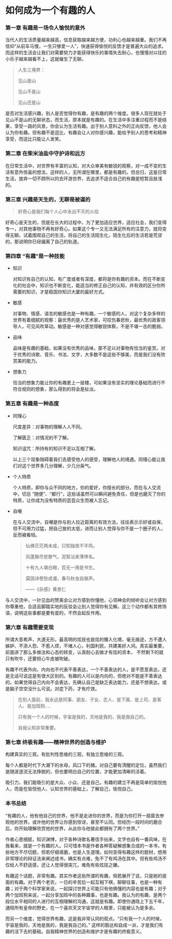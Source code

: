 # 如何成为一个有趣的人

### 第一章 有趣是一场令人愉悦的意外

当代人的生活质量越来越高，信息获取越来越方便，功利心也越来越重。我们不再信仰“从前车马慢，一生只够爱一人”，快速获得愉悦的反馈才是普遍大众的追求。而这样的生活会让我们对需要努力才能获得快乐的事情失去耐心，也慢慢对以往的小乐子越来越看不上，这就催生了无聊。

> 人生三境界：
> 
> 见山是山
> 
> 见山不是山
> 
> 见山还是山

是否对生活感兴趣，别人是否觉得你有趣，是有趣的两个维度。很多人现在就处于见山不是山的无聊状态，而生活，原本就是有趣的。在生活中多注重过程而不是结果，享受一路的风景，你会认为生活有趣。出于别人意料之外的正向反馈，他人会认为你有趣。但有趣不是逗比，有趣会让人对你感兴趣，能给予别人的思考和精神享受，而逗比只能让人发笑。

### 第二章 在柴米油盐中守护诗和远方

在日常生活中，对世界有丰富的认知，对大众审美有敏锐的观察，对一成不变的生活有意外惊喜的想法，这样的人，无所谓在哪里，都是有趣的。但总归，这是日常生活，放弃一切不顾所以的去环游世界，去追求不适合自己的有趣是短暂且肤浅的。

### 第三章 兴趣是天生的，无聊是被逼的

>好奇心是我们每个人心中永远不灭的火焰

好奇心是天生的，但是在长大的过程中，为了更加适应世界，适应社会，我们变得专一，对其他事物不再有好奇心。如果这个专一又无法满足所有的注意力，就将变得无聊。试着围观自己的生活，将自己的生活陌生化，陌生化后的生活若是荒谬的，那说明你已经偏离了自己的轨道。

### 第四章 “有趣”是一种技能

* 知识
 
	对知识有自己的认知，有广度或者有深度，都将是你有趣的资本。而在不断变化的社会中，知识也不断变化，能适当的修正自己的认知，并有效的区分你所需要的知识，才是稳固你知识大厦的最好方式。
 
* 敏感
 
	对事物、情感、语言的敏感也是一种有趣。一个敏感的人，对这个复杂多样的世界有着细腻的观察：最优秀的是人艺术家，可叹伤春悲秋，最优秀的政客领导人，可见风吹草动。敏感是一种对感觉得敏锐体察，不是不堪一击的脆弱。
 
* 品味
 
	品味是有趣的基础，如果没有优秀的品味，那不足以对事物有恰当的鉴赏。对于优秀的诗歌、音乐、书法、文字，大多数不是这些不够美，而是我们没有欣赏美的能力。
 
* 想象力
 
	恰当的想象力能让你的有趣更上一层楼，可如果没有坚实的理论基础而进行不符合规则的想象，那么得到的将会是扯淡。
 
### 第五章 有趣是一种态度

* 同理心

	尺度差异：对事物的理解人人不同。

	了解匮乏：对情况的不了解。

	知识诅咒：所持有的知识不足以互相了解。

	以上三个现象阻碍着我们去感受他人的感受，理解他人的境遇。同理心能让我们对这个世界多几分理解，少几分戾气。
	
* 个人特质

	个人特质，即你与众不同的地方，你的爱好，你擅长的部分。而在与人交流中，切忌 “随便”、“都行”，这些话虽然可以瞬间避免责任，但是也磨灭了你的特质，让你成为没有特质的芸芸众生而被人忘记。

* 自嘲

	在与人交流中，自嘲是你与别人拉近距离的有效方法，往往表示示好或自保，但不可用力过猛，把自己放的太低，进而让别人觉得与你不是一个圈子的人，反而被看轻。

	> 仙佛茫茫两未成，只知独夜不平鸣。
	> 
	> 风蓬飘尽悲歌气，泥絮沾来薄倖名。
	>	 
	> 十有九人堪白眼，百无一用是书生。
	> 
	> 莫因诗卷愁成谶，春鸟秋虫自做声。
	>
	>——《杂感》黄景仁

与人交流中，一针见血的赞美会让对方感到你懂他，心领神会的倾听会让对方感到你尊重他，合适且脚踏实地的反驳会让别人觉得你有见解。这三个动作都有其修饰语，说明这些事都是要有度的，不然会起反作用。

### 第六章 有趣需要变现

所谓大音希声，大道无形。最高明的炫技也是炫的臻入化境，毫无痕迹，方不遭人嫉妒、不添人怨、不惹人烦，不堵人心，利国利民，共建美好人间。真实最重要，前面讲了那么多做法和心态的转变，认真耐心去做才有炫的资本， 不然剩下的就只有吹牛，还要担心牛皮被吹破。

有趣不代表外向，内向也不代表不善表达，一个不善表达的人，是不愿意表达，还是无话可说这是有很大区别的。有趣的人可以是内向的，但绝对不能是不善表达的。如果觉得自己内向不会表达，先确认自己是缺乏表达能力，还是不想表达，或是脑子空空没什么可说。对症下药，才有疗效。

>在别人面前，我永远是同事、朋友、子女、恋人、是下属、是上司、是客人、是加班狗....
>
> 只有我一个人的时候，宇宙是我的，天地是我的，我是我自己的。
> 
> 自我认知非常重要。

### 第七章 终极有趣——精神世界的创造与维护

构建真实的三观，有批判性思维的三观，有独立思维的三观。

每个人都是时代下大潮下的水母，风口下的猪。对自己要有清醒的定位，虽然我们是随波逐流无法挣脱的，但也要明白自己的位置，才能更加清晰的活着。

吸引力，我们能吸引的是大众、小众、还是自己。有趣的建立不再是简单的愉悦他人，而是在愉悦他人、认知世界的基础上，了解自己，愉悦自己。

### 本书总结

“有趣的人，他有他自己的世界，他不是走进你的世界，而是为你打开一扇窗去参观他的世界。或许他的世界让你感到惊讶，甚至不认同。但经历一段时间的磨合后，你开始理解欣赏他的世界，从此你与他彼此都拥有了两个世界。”

作者心思细腻，知识渊博，对于各种诗歌名著信手拈来，文字也自有一番风味，在我看来，就是一个有趣的人。只可惜本书是作者各种答疑解惑集合成的一本书，有些地方不尽切题，但若仔细琢磨，也是人生道理。如何变得有趣这样的题材，想用非常理论的辩证法来阐述成书，确实有点难，免不了有鸡汤在其中。但有些鸡汤不仅给人不舒适感，还让人觉得很突兀，难免有些炫技之嫌。

有趣这个话题，非常有趣。其实作者这些所谓的有趣，倘若展开了说，只是她的层面的有趣。对于两个老农，一日的辛苦后一起互相下棋，聊聊往事，也是一种有趣；对于两个科学家来说，一起探讨世界上可能只有他俩懂的内容也是有趣；对于两个加班狗来说，一起分享加班中的各种趣事，也是有趣。我认为的有趣，是两个段位水平相同的人进行的互相理解的沟通，这就是有趣。即使你通晓上下五千年，通晓所有皇帝的野史，在一个喜欢天文宇宙学的人眼里，只能被认为是多余。

而另一个维度，觉得世界有趣，这是我非常认同的观点。“只有我一个人的时候，宇宙是我的，天地是我的，我是我自己的。” 这样的豁达和自成一派，才是我们有趣的活下去的基础。自我精神世界的创造和维护才是有趣的终极意义。





